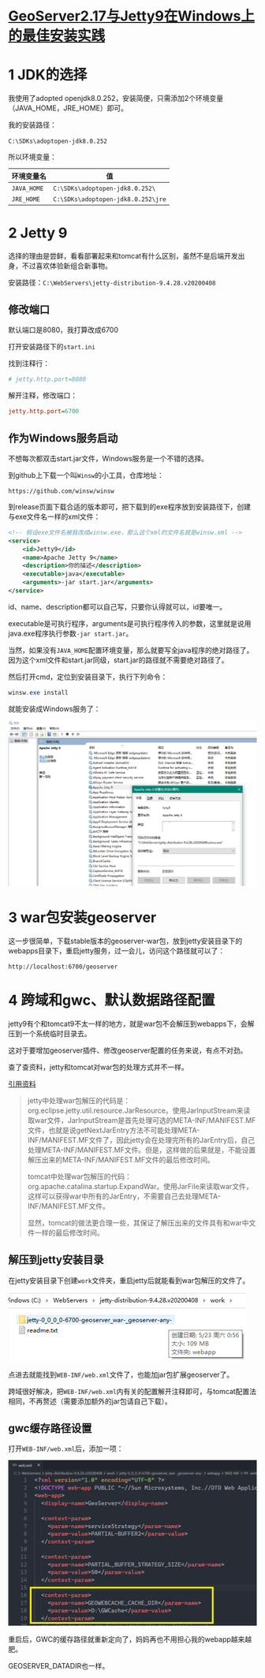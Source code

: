 # [GeoServer2.17与Jetty9在Windows上的最佳安装实践](https://www.cnblogs.com/onsummer/p/12940750.html)

# 1 JDK的选择

我使用了adopted openjdk8.0.252，安装简便，只需添加2个环境变量（JAVA_HOME，JRE_HOME）即可。

我的安装路径：

`C:\SDKs\adoptopen-jdk8.0.252`

所以环境变量：

| 环境变量名  | 值                                 |
| ----------- | ---------------------------------- |
| `JAVA_HOME` | `C:\SDKs\adoptopen-jdk8.0.252\`    |
| `JRE_HOME`  | `C:\SDKs\adoptopen-jdk8.0.252\jre` |

# 2 Jetty 9

选择的理由是尝鲜，看看部署起来和tomcat有什么区别，虽然不是后端开发出身，不过喜欢体验新组合新事物。

安装路径：`C:\WebServers\jetty-distribution-9.4.28.v20200408`

## 修改端口

默认端口是8080，我打算改成6700

打开安装路径下的`start.ini`

找到注释行：

```ini
# jetty.http.port=8080
```

解开注释，修改端口：

``` INI
jetty.http.port=6700
```

## 作为Windows服务启动

不想每次都双击start.jar文件，Windows服务是一个不错的选择。

到github上下载一个叫`Winsw`的小工具，仓库地址：

```
https://github.com/winsw/winsw
```

到release页面下载合适的版本即可，把下载到的exe程序放到安装路径下，创建与exe文件名一样的xml文件：

``` XML
<!-- 假设exe文件名被我改成winsw.exe，那么这个xml的文件名就是winsw.xml -->
<service>
    <id>Jetty9</id>
    <name>Apache Jetty 9</name>
    <description>你的描述</description>
    <executable>java</executable>
    <arguments>-jar start.jar</arguments>
</service>
```

id、name、description都可以自己写，只要你认得就可以，id要唯一。

executable是可执行程序，arguments是可执行程序传入的参数，这里就是说用java.exe程序执行参数`-jar start.jar`。

当然，如果没有`JAVA_HOME`配置环境变量，那么就要写全java程序的绝对路径了。因为这个xml文件和start.jar同级，start.jar的路径就不需要绝对路径了。

然后打开cmd，定位到安装目录下，执行下列命令：

``` powershell
winsw.exe install
```

就能安装成Windows服务了：

![image-20200523012004683](attachments/image-20200523012004683.png)

# 3 war包安装geoserver

这一步很简单，下载stable版本的geoserver-war包，放到jetty安装目录下的webapps目录下，重启jetty服务，过一会儿，访问这个路径就可以了：

```
http://localhost:6700/geoserver
```

# 4 跨域和gwc、默认数据路径配置

jetty9有个和tomcat9不太一样的地方，就是war包不会解压到webapps下，会解压到一个系统临时目录去。

这对于要增加geoserver插件、修改geoserver配置的任务来说，有点不对劲。

查了查资料，jetty和tomcat对war包的处理方式并不一样。

[引用资料](https://www.iteye.com/blog/weifly-1772051)

> jetty中处理war包解压的代码是：org.eclipse.jetty.util.resource.JarResource。使用JarInputStream来读取war文件，JarInputStream是首先处理可选的META-INF/MANIFEST.MF文件，也就是说getNextJarEntry方法不可能处理META-INF/MANIFEST.MF文件了，因此jetty会在处理完所有的JarEntry后，自己处理META-INF/MANIFEST.MF文件。但是，这样做的后果就是，不能设置解压出来的META-INF/MANIFEST.MF文件的最后修改时间。
>
> tomcat中处理war包解压的代码：org.apache.catalina.startup.ExpandWar。使用JarFile来读取war文件，这样可以获得war中所有的JarEntry，不需要自己去处理META-INF/MANIFEST.MF文件。
>
> 显然，tomcat的做法更合理一些，其保证了解压出来的文件具有和war中文件一样的最后修改时间。

## 解压到jetty安装目录

在jetty安装目录下创建`work`文件夹，重启jetty后就能看到war包解压的文件了。

![image-20200523012619536](attachments/image-20200523012619536.png)

点进去就能找到`WEB-INF/web.xml`文件了，也能加jar包扩展geoserver了。

跨域很好解决，把`WEB-INF/web.xml`内有关的配置解开注释即可，与tomcat配置法相同，不再赘述（需要添加额外的jar包请自己下载）。

## gwc缓存路径设置

打开`WEB-INF/web.xml`后，添加一项：

![image-20200523013035081](attachments/image-20200523013035081.png)

重启后，GWC的缓存路径就重新定向了，妈妈再也不用担心我的webapp越来越肥。

GEOSERVER_DATADIR也一样。


